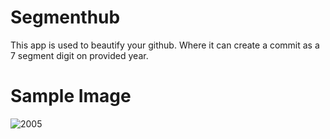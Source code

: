 # Segmenthub

This app is used to beautify your github. Where it can create a commit as a 7 segment digit on provided year.

# Sample Image

![2005](https://user-images.githubusercontent.com/22606403/129935444-94c6428e-00c2-46b7-8398-93ebf0d412a9.JPG)
